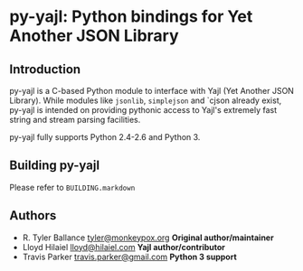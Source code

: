 py-yajl: Python bindings for Yet Another JSON Library
======================================================


Introduction
--------------
py-yajl is a C-based Python module to interface
with Yajl (Yet Another JSON Library). While modules like `jsonlib`, 
`simplejson` and `cjson already exist, py-yajl is intended on providing
pythonic access to Yajl's extremely fast string and stream parsing 
facilities.

py-yajl fully supports Python 2.4-2.6 and Python 3.


Building py-yajl
-----------------
Please refer to `BUILDING.markdown`

Authors
---------
  * R. Tyler Ballance <tyler@monkeypox.org> **Original author/maintainer**
  * Lloyd Hilaiel <lloyd@hilaiel.com>  **Yajl author/contributor**
  * Travis Parker <travis.parker@gmail.com> **Python 3 support**
